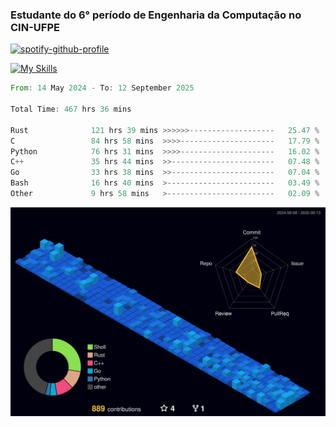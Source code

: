 
### Estudante do 6° período de Engenharia da Computação no CIN-UFPE

[![spotify-github-profile](https://spotify-github-profile.kittinanx.com/api/view?uid=21nggge2ld354asa4l3xoze2q&cover_image=true&theme=novatorem&show_offline=false&background_color=000000&interchange=true&bar_color=53b14f&bar_color_cover=true)](https://github.com/kittinan/spotify-github-profile)


[![My Skills](https://skillicons.dev/icons?i=c,cpp,rust,py,java,neovim&theme=dark)](https://skillicons.dev)

<!--START_SECTION:waka-->

```rust
From: 14 May 2024 - To: 12 September 2025

Total Time: 467 hrs 36 mins

Rust              121 hrs 39 mins >>>>>>-------------------   25.47 %
C                 84 hrs 58 mins  >>>>---------------------   17.79 %
Python            76 hrs 31 mins  >>>>---------------------   16.02 %
C++               35 hrs 44 mins  >>-----------------------   07.48 %
Go                33 hrs 38 mins  >>-----------------------   07.04 %
Bash              16 hrs 40 mins  >------------------------   03.49 %
Other             9 hrs 58 mins   >------------------------   02.09 %
```

<!--END_SECTION:waka-->

![](./profile-3d-contrib/profile-night-view.svg)
